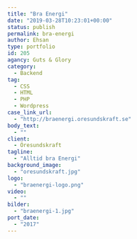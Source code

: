 ```yaml
---
title: "Bra Energi"
date: "2019-03-28T10:23:01+00:00"
status: publish
permalink: bra-energi
author: Ehsan
type: portfolio
id: 205
agancy: Guts & Glory
category:
  - Backend
tag:
  - CSS
  - HTML
  - PHP
  - Wordpress
case_link_url:
  - "http://braenergi.oresundskraft.se"
body_text:
  - ""
client:
  - Öresundskraft
tagline:
  - "Alltid bra Energi"
background_image:
  - "oresundskraft.jpg"
logo:
  - "braenergi-logo.png"
video:
  - ""
bilder:
  - "braenergi-1.jpg"
port_date:
  - "2017"
---
```

